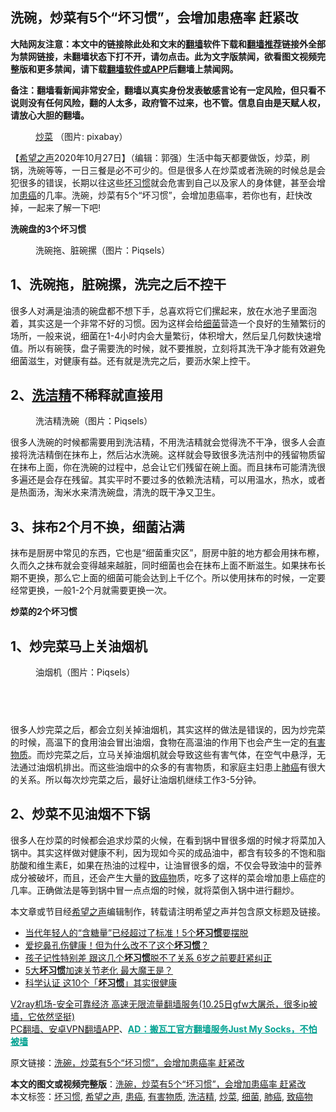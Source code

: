  <h2>洗碗，炒菜有5个“坏习惯”，会增加患癌率 赶紧改</h2> <p class="notice"><b>大陆网友注意：本文中的链接除此处和文末的<a href="https://github.com/bannedbook/fanqiang" >翻墙</a>软件下载和<a href="https://github.com/killgcd/justmysocks/blob/master/README.md">翻墙推荐</a>链接外全部为禁网链接，未翻墙状态下打不开，请勿点击。此为文字版禁闻，欲看图文视频完整版和更多禁闻，请下载<a href="https://github.com/bannedbook/fanqiang">翻墙软件或APP</a>后翻墙上禁闻网。</p><p>备注：翻墙看新闻非常安全，翻墙以真实身份发表敏感言论有一定风险，但只看不说则没有任何风险，翻的人太多，政府管不过来，也不管。信息自由是天赋人权，请放心大胆的翻墙。</b></p>  <div class="entry"> <figure><figcaption><a href="https://www.bannedbook.org/bnews/tag/%e7%82%92%e8%8f%9c/" class="st_tag internal_tag" rel="tag" title="标签 炒菜 下的日志">炒菜</a>  （图片: pixabay）</figcaption></figure> <p>【<span class='wp_keywordlink_affiliate'><a href="https://www.soundofhope.org" title="希望之声" target="_blank">希望之声</a></span>2020年10月27日】（编辑：郭强）生活中每天都要做饭，炒菜，刷锅，洗碗等等，一日三餐是必不可少的。但是很多人在炒菜或者洗碗的时候总是会犯很多的错误，长期以往这些<a href="https://www.bannedbook.org/bnews/tag/%e5%9d%8f%e4%b9%a0%e6%83%af/" class="st_tag internal_tag" rel="tag" title="标签 坏习惯 下的日志">坏习惯</a>就会危害到自己以及家人的身体健，甚至会增加<a href="https://www.bannedbook.org/bnews/tag/%E6%82%A3%E7%99%8C/" class="st_tag internal_tag" rel="tag" title="标签 患癌 下的日志">患癌</a>的几率。洗碗，炒菜有5个“坏习惯”，会增加患癌率，若你也有，赶快改掉，一起来了解一下吧!</p> <p><strong>洗碗盘的3个坏习惯</strong></p>  <figure><figcaption>洗碗拖、脏碗摞（图片：Piqsels）</figcaption></figure> <h2>1、洗碗拖，脏碗摞，洗完之后不控干</h2> <p>很多人对满是油渍的碗盘都不想下手，总喜欢将它们摞起来，放在水池子里面泡着，其实这是一个非常不好的习惯。因为这样会给<a href="https://www.bannedbook.org/bnews/tag/%E7%BB%86%E8%8F%8C/" class="st_tag internal_tag" rel="tag" title="标签 细菌 下的日志">细菌</a>营造一个良好的生殖繁衍的场所，一般来说，细菌在1-4小时内会大量繁衍，体积增大，然后呈几何数快速增值。所以有碗筷，盘子需要洗的时候，就不要推脱，立刻将其洗干净才能有效避免细菌滋生，对健康有益。还有就是洗完之后，要沥水架上控干。</p> <h2>2、<a href="https://www.bannedbook.org/bnews/tag/%e6%b4%97%e6%b4%81%e7%b2%be/" class="st_tag internal_tag" rel="tag" title="标签 洗洁精 下的日志">洗洁精</a>不稀释就直接用</h2> <figure><figcaption>洗洁精洗碗（图片：Piqsels）</figcaption></figure> <p>很多人洗碗的时候都需要用到洗洁精，不用洗洁精就会觉得洗不干净，很多人会直接将洗洁精倒在抹布上，然后沾水洗碗。这样就会导致很多洗洁剂中的残留物质留在抹布上面，你在洗碗的过程中，总会让它们残留在碗上面。而且抹布可能清洗很多遍还是会存在残留。其实平时不要过多的依赖洗洁精，可以用温水，热水，或者是热面汤，淘米水来清洗碗盘，清洗的既干净又卫生。</p>  <h2>3、抹布2个月不换，细菌沾满</h2> <p>抹布是厨房中常见的东西，它也是“细菌重灾区”，厨房中脏的地方都会用抹布檫，久而久之抹布就会变得越来越脏，同时细菌也会在抹布上面不断滋生。如果抹布长期不更换，那么它上面的细菌可能会达到上千亿个。所以使用抹布的时候，一定要经常更换，一般1-2个月就需要更换一次。</p> <p><strong>炒菜的2个坏习惯</strong></p>  <h2>1、炒完菜马上关油烟机</h2> <figure><figcaption>油烟机（图片：Piqsels）</figcaption></figure> <h2> </h2> <p>很多人炒完菜之后，都会立刻关掉油烟机，其实这样的做法是错误的，因为炒完菜的时候，高温下的食用油会冒出油烟，食物在高温油的作用下也会产生一定的<a href="https://www.bannedbook.org/bnews/tag/%E6%9C%89%E5%AE%B3%E7%89%A9%E8%B4%A8/" class="st_tag internal_tag" rel="tag" title="标签 有害物质 下的日志">有害物质</a>。而炒完菜之后，立马关掉油烟机就会导致这些有害气体，在空气中悬浮，无法通过油烟机排出。而这些油烟中的众多的有害物质，和家庭主妇患上<a href="https://www.bannedbook.org/bnews/tag/%e8%82%ba%e7%99%8c/" class="st_tag internal_tag" rel="tag" title="标签 肺癌 下的日志">肺癌</a>有很大的关系。所以每次炒完菜之后，最好让油烟机继续工作3-5分钟。</p> <h2>2、炒菜不见油烟不下锅</h2> <p>很多人在炒菜的时候都会追求炒菜的火候，在看到锅中冒很多烟的时候才将菜加入锅中。其实这样做对健康不利，因为现如今买的成品油中，都含有较多的不饱和脂肪酸和维生素E，如果在热油的过程中，让油冒很多的烟，不仅会导致油中的营养成分被破坏，而且，还会产生大量的<a href="https://www.bannedbook.org/bnews/tag/%e8%87%b4%e7%99%8c%e7%89%a9/" class="st_tag internal_tag" rel="tag" title="标签 致癌物 下的日志">致癌物</a>质，吃多了这样的菜会增加患上癌症的几率。正确做法是等到锅中冒一点点烟的时候，就将菜倒入锅中进行翻炒。</p>  <p>本文章或节目经<a href="https://www.bannedbook.org/bnews/tag/%e5%b8%8c%e6%9c%9b%e4%b9%8b%e5%a3%b0/" class="st_tag internal_tag" rel="tag" title="标签 希望之声 下的日志">希望之声</a>编辑制作，转载请注明希望之声并包含原文标题及链接。</p> <ul class='op-related-articles' title='相关阅读'> <li><a href='https://www.bannedbook.org/bnews/lifebaike/20201028/1421402.html' target='_blank'>当代年轻人的“含糖量”已经超过了标准！5个<b>坏习惯</b>要摆脱</a></li> <li><a href='https://www.bannedbook.org/bnews/health/20201023/1418798.html' target='_blank'>爱挖鼻孔伤健康！但为什么改不了这个<b>坏习惯</b>？</a></li> <li><a href='https://www.bannedbook.org/bnews/lifebaike/20201022/1418064.html' target='_blank'>孩子记性特别差 跟这几个<b>坏习惯</b>脱不了关系 6岁之前要赶紧纠正</a></li> <li><a href='https://www.bannedbook.org/bnews/health/20201021/1417508.html' target='_blank'>5大<b>坏习惯</b>加速关节老化 最大魔王是？</a></li> <li><a href='https://www.bannedbook.org/bnews/health/20201011/1411868.html' target='_blank'>科学认证 这10个「<b>坏习惯</b>」其实很健康</a></li> </ul> <p class="texttj"> <a href="https://www.bannedbook.org/forum23/topic22702.html" target="_blank">V2ray机场-安全可靠经济 高速无限流量翻墙服务(10.25日gfw大屠杀，很多ip被墙，它依然坚挺)</a><br/> <a href="https://github.com/bannedbook/fanqiang/wiki/%E7%A6%81%E9%97%BB%E7%BD%91%E5%AE%89%E5%8D%93%E7%BF%BB%E5%A2%99%E6%96%B0%E9%97%BBAPP" target="_blank">PC翻墙、安卓VPN翻墙APP</a>、<span onclick="window.open('https://github.com/killgcd/justmysocks/blob/master/README.md')" style="font-weight:bold;color:#00A191;cursor:pointer;text-decoration:underline;outline:none">AD：搬瓦工官方翻墙服务Just My Socks，不怕被墙</span></p><p>原文链接：<a class="src_link"  href="https://www.soundofhope.org/post/433363" target="_blank">洗碗，炒菜有5个“坏习惯”，会增加患癌率 赶紧改</a></p><a name='sharetosocial'></a>       <div><b>本文的图文或视频完整版</b>：<a href='https://www.bannedbook.org/bnews/comments/20201028/1421468.html'>洗碗，炒菜有5个“坏习惯”，会增加患癌率 赶紧改</a></div>  </div><!--END ENTRY--> <div class="postfooter"> <div>本文标签：<a href="https://www.bannedbook.org/bnews/tag/%e5%9d%8f%e4%b9%a0%e6%83%af/" rel="tag">坏习惯</a>, <a href="https://www.bannedbook.org/bnews/tag/%e5%b8%8c%e6%9c%9b%e4%b9%8b%e5%a3%b0/" rel="tag">希望之声</a>, <a href="https://www.bannedbook.org/bnews/tag/%E6%82%A3%E7%99%8C/" rel="tag">患癌</a>, <a href="https://www.bannedbook.org/bnews/tag/%E6%9C%89%E5%AE%B3%E7%89%A9%E8%B4%A8/" rel="tag">有害物质</a>, <a href="https://www.bannedbook.org/bnews/tag/%e6%b4%97%e6%b4%81%e7%b2%be/" rel="tag">洗洁精</a>, <a href="https://www.bannedbook.org/bnews/tag/%e7%82%92%e8%8f%9c/" rel="tag">炒菜</a>, <a href="https://www.bannedbook.org/bnews/tag/%E7%BB%86%E8%8F%8C/" rel="tag">细菌</a>, <a href="https://www.bannedbook.org/bnews/tag/%e8%82%ba%e7%99%8c/" rel="tag">肺癌</a>, <a href="https://www.bannedbook.org/bnews/tag/%e8%87%b4%e7%99%8c%e7%89%a9/" rel="tag">致癌物</a></div>  </div><!--END POSTFOOTER--> 
